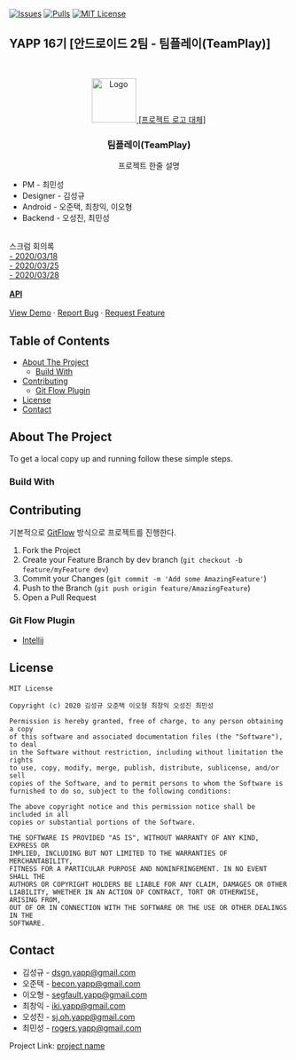 [![Issues][issues-shield]][issues-url]
[![Pulls][pulls-shield]][pulls-url]
[![MIT License][license-shield]][license-url]

## YAPP 16기 [안드로이드 2팀 - 팀플레이(TeamPlay)]

<br />
<p align="center">
  <a href="https://github.com/github_username/repo">
    <img src="images/logo.png" alt="Logo" width="80" height="80">
    [프로젝트 로고 대체]
  </a>

  <h3 align="center">팀플레이(TeamPlay)</h3>

  <p align="center">
    프로젝트 한줄 설명
    <ul>
        <li>PM - 최민성</li>
        <li>Designer - 김성규</li>
        <li>Android - 오준택, 최창익, 이오형</li>
        <li>Backend - 오성진, 최민성</li>
    </ul>
    <br />
    스크럼 회의록<br>
    <a href="https://docs.google.com/document/d/1AwAr7X_wwrbUWcQipvEMq6PF71IJJzm3U0lVygvCdD0/edit">- 2020/03/18</a><br>
    <a href="https://docs.google.com/document/d/1k7en4Bh3_725r84Ec62UktykB5owpzijEYQ6GpFoBY8/edit#">- 2020/03/25</a><br>
    <a href="https://docs.google.com/document/d/1ZzF5moWa2PcaX6NZF-YfGRRNO5HfYCOwkdiCYC7VSqo/edit">- 2020/03/28</a><br>
    <br />
    <a href="https://github.com/github_username/repo"><strong>API</strong></a>
    <br />
    <br />
    <a href="https://github.com/YAPP-16th/Team_Android_2_Client">View Demo</a>
        ·
        <a href="https://github.com/YAPP-16th/Team_Android_2_Backend/issues/new?template=bug_report.md">Report Bug</a>
        ·
        <a href="https://github.com/YAPP-16th/Team_Android_2_Backend/issues/new?template=future_request.md">Request Feature</a>
  </p>
</p>

<!-- TABLE OF CONTENTS -->
## Table of Contents

* [About The Project](#about-the-project)
    * [Build With](#build-with) 
* [Contributing](#contributing)
    * [Git Flow Plugin](#git-flow-plugin)
* [License](#license)
* [Contact](#contact)

## About The Project

To get a local copy up and running follow these simple steps.

### Build With

<!-- CONTRIBUTING -->
## Contributing

기본적으로 [GitFlow](https://danielkummer.github.io/git-flow-cheatsheet/index.ko_KR.html) 방식으로 프로젝트를 진행한다.

1. Fork the Project
2. Create your Feature Branch by dev branch (`git checkout -b feature/myFeature dev`)
3. Commit your Changes (`git commit -m 'Add some AmazingFeature'`)
4. Push to the Branch (`git push origin feature/AmazingFeature`)
5. Open a Pull Request

### Git Flow Plugin
- [Intellij](https://plugins.jetbrains.com/plugin/7315-git-flow-integration)


<!-- LICENSE -->
## License

```
MIT License

Copyright (c) 2020 김성규 오준택 이오형 최창익 오성진 최민성

Permission is hereby granted, free of charge, to any person obtaining a copy
of this software and associated documentation files (the "Software"), to deal
in the Software without restriction, including without limitation the rights
to use, copy, modify, merge, publish, distribute, sublicense, and/or sell
copies of the Software, and to permit persons to whom the Software is
furnished to do so, subject to the following conditions:

The above copyright notice and this permission notice shall be included in all
copies or substantial portions of the Software.

THE SOFTWARE IS PROVIDED "AS IS", WITHOUT WARRANTY OF ANY KIND, EXPRESS OR
IMPLIED, INCLUDING BUT NOT LIMITED TO THE WARRANTIES OF MERCHANTABILITY,
FITNESS FOR A PARTICULAR PURPOSE AND NONINFRINGEMENT. IN NO EVENT SHALL THE
AUTHORS OR COPYRIGHT HOLDERS BE LIABLE FOR ANY CLAIM, DAMAGES OR OTHER
LIABILITY, WHETHER IN AN ACTION OF CONTRACT, TORT OR OTHERWISE, ARISING FROM,
OUT OF OR IN CONNECTION WITH THE SOFTWARE OR THE USE OR OTHER DEALINGS IN THE
SOFTWARE.
```



<!-- CONTACT -->
## Contact

- 김성규 - dsgn.yapp@gmail.com
- 오준택 - becon.yapp@gmail.com
- 이오형 - segfault.yapp@gmail.com
- 최창익 - iki.yapp@gmail.com
- 오성진 - sj.oh.yapp@gmail.com
- 최민성 - rogers.yapp@gmail.com

Project Link: [project name](https://github.com/YAPP-16th/Team_Android_2_Backend)


<!-- MARKDOWN LINKS & IMAGES -->
<!-- https://www.markdownguide.org/basic-syntax/#reference-style-links -->
[issues-shield]: https://img.shields.io/github/issues/YAPP-16th/Team_Android_2_Backend
[issues-url]: https://github.com/YAPP-16th/Team_Android_2_Client/issues
[pulls-shield]: https://img.shields.io/github/issues-pr/YAPP-16th/Team_Android_2_Backend
[pulls-url]: https://github.com/YAPP-16th/Team_Android_2_Client/pulls
[license-shield]: https://img.shields.io/github/license/YAPP-16th/Team_Android_2_Backend
[license-url]: https://github.com/YAPP-16th/Team_Android_2_Backend/blob/master/LICENSE.txt
